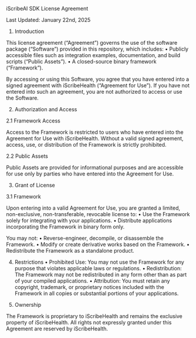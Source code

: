 iScribeAI SDK License Agreement

Last Updated: January 22nd, 2025

1. Introduction

This license agreement (“Agreement”) governs the use of the software package (“Software”) provided in this repository, which includes:
    •    Publicly accessible files such as integration examples, documentation, and build scripts (“Public Assets”).
    •    A closed-source binary framework (“Framework”).

By accessing or using this Software, you agree that you have entered into a signed agreement with iScribeHealth (“Agreement for Use”). If you have not entered into such an agreement, you are not authorized to access or use the Software.

2. Authorization and Access

2.1 Framework Access

Access to the Framework is restricted to users who have entered into the Agreement for Use with iScribeHealth. Without a valid signed agreement, access, use, or distribution of the Framework is strictly prohibited.

2.2 Public Assets

Public Assets are provided for informational purposes and are accessible for use only by parties who have entered into the Agreement for Use.

3. Grant of License

3.1 Framework

Upon entering into a valid Agreement for Use, you are granted a limited, non-exclusive, non-transferable, revocable license to:
    •    Use the Framework solely for integrating with your applications.
    •    Distribute applications incorporating the Framework in binary form only.

You may not:
    •    Reverse-engineer, decompile, or disassemble the Framework.
    •    Modify or create derivative works based on the Framework.
    •    Redistribute the Framework as a standalone product.

4. Restrictions
    •    Prohibited Use: You may not use the Framework for any purpose that violates applicable laws or regulations.
    •    Redistribution: The Framework may not be redistributed in any form other than as part of your compiled applications.
    •    Attribution: You must retain any copyright, trademark, or proprietary notices included with the Framework in all copies or substantial portions of your applications.

5. Ownership

The Framework is proprietary to iScribeHealth and remains the exclusive property of iScribeHealth. All rights not expressly granted under this Agreement are reserved by iScribeHealth.
